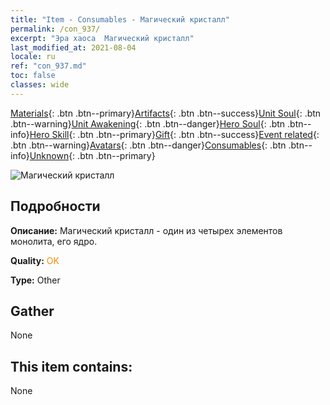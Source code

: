 ```yaml
---
title: "Item - Consumables - Магический кристалл"
permalink: /con_937/
excerpt: "Эра хаоса  Магический кристалл"
last_modified_at: 2021-08-04
locale: ru
ref: "con_937.md"
toc: false
classes: wide
---
```

 [Materials](/ItemsRU/){: .btn .btn--primary}[Artifacts](/ItemsRU/Artifacts/){: .btn .btn--success}[Unit Soul](/ItemsRU/UnitSoul/){: .btn .btn--warning}[Unit Awakening](/ItemsRU/UnitAwakening/){: .btn .btn--danger}[Hero Soul](/ItemsRU/HeroSoul/){: .btn .btn--info}[Hero Skill](/ItemsRU/HeroSkill/){: .btn .btn--primary}[Gift](/ItemsRU/Gift/){: .btn .btn--success}[Event related](/ItemsRU/Events/){: .btn .btn--warning}[Avatars](/ItemsRU/Avatars/){: .btn .btn--danger}[Consumables](/ItemsRU/Consumables/){: .btn .btn--info}[Unknown](/ItemsRU/Unknown/){: .btn .btn--primary}

 ![Магический кристалл](/images/t/i_40025.png)

## Подробности
 **Описание:** Магический кристалл - один из четырех элементов монолита, его ядро.

 **Quality:** <span style="color: #FF8C00">OK</span>

 **Type:** Other

## Gather

  None

## This item contains:

  None

